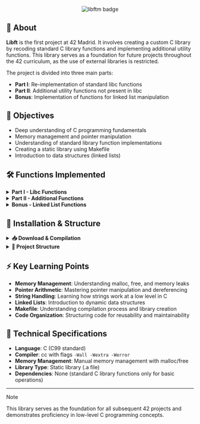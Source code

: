 
<p align="center">
  <img src="https://raw.githubusercontent.com/ayogun/42-project-badges/main/badges/libftm.png" alt="libftm badge">
</p>

## 📖 About

**Libft** is the first project at 42 Madrid. It involves creating a custom C library by recoding standard C library functions and implementing additional utility functions. This library serves as a foundation for future projects throughout the 42 curriculum, as the use of external libraries is restricted.

The project is divided into three main parts:
- **Part I**: Re-implementation of standard libc functions
- **Part II**: Additional utility functions not present in libc
- **Bonus**: Implementation of functions for linked list manipulation

## 🎯 Objectives

- Deep understanding of C programming fundamentals
- Memory management and pointer manipulation
- Understanding of standard library function implementations
- Creating a static library using Makefile
- Introduction to data structures (linked lists)

## 🛠️ Functions Implemented

<details>
<summary><strong>Part I - Libc Functions</strong></summary>

### Character classification & Conversion
- `ft_isalpha` - Check if character is alphabetic
- `ft_isdigit` - Check if character is a digit
- `ft_isalnum` - Check if character is alphanumeric
- `ft_isascii` - Check if character is ASCII
- `ft_isprint` - Check if character is printable
- `ft_toupper` - Convert to uppercase
- `ft_tolower` - Convert to lowercase

### String manipulation
- `ft_strlen` - Calculate length of string
- `ft_strchr` - Locate character in string
- `ft_strrchr` - Locate character in string (reverse)
- `ft_strncmp` - Compare strings up to n characters
- `ft_strlcpy` - Copy string with size limit

  <details>
  <summary><code>ft_strlcat</code> - Concatenate strings with size limit</summary>

  ㅤ
  [English](https://github.com/ravazque/libft/blob/main/docs/ft_strlcat_en.md)
  [Español](https://github.com/ravazque/libft/blob/main/docs/ft_strlcat_es.md)
  
  </details>

- `ft_strnstr` - Locate substring in string

### Memory functions
- `ft_memset` - Fill memory with constant byte
- `ft_bzero` - Zero a byte string
- `ft_memcpy` - Copy memory area
- `ft_memmove` - Copy memory area (handles overlap)
- `ft_memchr` - Scan memory for character
- `ft_memcmp` - Compare memory areas

### Conversion
- `ft_atoi` - Convert string to integer
- `ft_calloc` - Allocate and zero memory
- `ft_strdup` - Duplicate string

</details>

<details>
<summary><strong>Part II - Additional Functions</strong></summary>

### Functions that aren't in the standard C library

- `ft_substr` - Extract substring from string
- `ft_strjoin` - Concatenate two strings
- `ft_strtrim` - Trim characters from beginning and end
- `ft_split` - Split string using delimiter
- `ft_itoa` - Convert integer to string
- `ft_strmapi` - Apply function to each character with index
- `ft_striteri` - Apply function to each character (in place)
- `ft_putchar_fd` - Output character to file descriptor
- `ft_putstr_fd` - Output string to file descriptor
- `ft_putendl_fd` - Output string with newline to file descriptor
- `ft_putnbr_fd` - Output number to file descriptor

</details>

<details>
<summary><strong>Bonus - Linked List Functions</strong></summary>

### List in C

- `ft_lstnew` - Create new list element
- `ft_lstadd_front` - Add element at beginning of list
- `ft_lstsize` - Count elements in list
- `ft_lstlast` - Return last element of list
- `ft_lstadd_back` - Add element at end of list
- `ft_lstdelone` - Delete single element
- `ft_lstclear` - Delete and free list
- `ft_lstiter` - Apply function to each element
- `ft_lstmap` - Apply function and create new list

</details>

## 🚀 Installation & Structure

<details>
<summary><strong>📥 Download & Compilation</strong></summary>
    
<br>

```bash
# Clone the repository
git clone https://github.com/ravazque/libft.git
cd libft

# Compile the library
make

# Compile with bonus functions
make bonus

# Clean object files
make clean

# Clean everything including library
make fclean

# Recompile everything
make re
```

<br>

</details>

<details>
<summary><strong>📁 Project Structure</strong></summary>

<br>

```
libft/
├──┬ include/
│  └── libft.h        # Header file with function prototypes
├──┬ include/
│  └──ft_*.c          # Source files for each function
├── Makefile          # Compilation rules
└── README.md         # Project documentation
```

<br>

</details>

## ⚡ Key Learning Points

- **Memory Management**: Understanding malloc, free, and memory leaks
- **Pointer Arithmetic**: Mastering pointer manipulation and dereferencing
- **String Handling**: Learning how strings work at a low level in C
- **Linked Lists**: Introduction to dynamic data structures
- **Makefile**: Understanding compilation process and library creation
- **Code Organization**: Structuring code for reusability and maintainability


## 🔧 Technical Specifications

- **Language**: C (C99 standard)
- **Compiler**: cc with flags `-Wall -Wextra -Werror`
- **Memory Management**: Manual memory management with malloc/free
- **Library Type**: Static library (.a file)
- **Dependencies**: None (standard C library functions only for basic operations)

---

> [!NOTE]
> This library serves as the foundation for all subsequent 42 projects and demonstrates proficiency in low-level C programming concepts.
